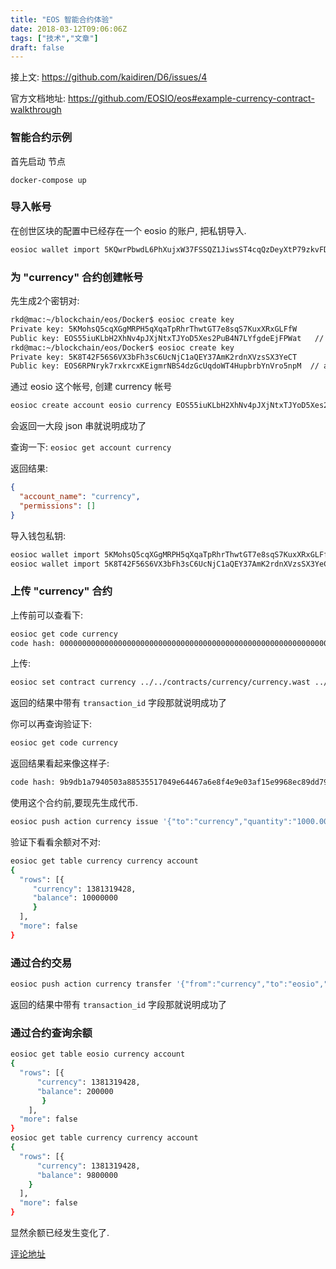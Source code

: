 ```yaml
---
title: "EOS 智能合约体验"
date: 2018-03-12T09:06:06Z
tags: ["技术","文章"]
draft: false
---
```

接上文:  https://github.com/kaidiren/D6/issues/4

官方文档地址: https://github.com/EOSIO/eos#example-currency-contract-walkthrough

### 智能合约示例

首先启动 节点

`docker-compose up`


### 导入帐号
在创世区块的配置中已经存在一个 eosio 的账户, 把私钥导入.

```bash
eosioc wallet import 5KQwrPbwdL6PhXujxW37FSSQZ1JiwsST4cqQzDeyXtP79zkvFD3
```

### 为 "currency" 合约创建帐号

先生成2个密钥对:

```bash
rkd@mac:~/blockchain/eos/Docker$ eosioc create key
Private key: 5KMohsQ5cqXGgMRPH5qXqaTpRhrThwtGT7e8sqS7KuxXRxGLFfW
Public key: EOS55iuKLbH2XhNv4pJXjNtxTJYoD5Xes2PuB4N7LYfgdeEjFPWat   // owner_key
rkd@mac:~/blockchain/eos/Docker$ eosioc create key
Private key: 5K8T42F56S6VX3bFh3sC6UcNjC1aQEY37AmK2rdnXVzsSX3YeCT
Public key: EOS6RPNryk7rxkrcxKEigmrNBS4dzGcUqdoWT4HupbrbYnVro5npM  // active_key
```

通过 eosio 这个帐号, 创建 currency 帐号

```bash
eosioc create account eosio currency EOS55iuKLbH2XhNv4pJXjNtxTJYoD5Xes2PuB4N7LYfgdeEjFPWat EOS55iuKLbH2XhNv4pJXjNtxTJYoD5Xes2PuB4N7LYfgdeEjFPWat
```

会返回一大段 json 串就说明成功了


查询一下: 
`eosioc get account currency`

返回结果: 
```json
{
  "account_name": "currency",
  "permissions": []
}
```

导入钱包私钥:

```bash
eosioc wallet import 5KMohsQ5cqXGgMRPH5qXqaTpRhrThwtGT7e8sqS7KuxXRxGLFfW
eosioc wallet import 5K8T42F56S6VX3bFh3sC6UcNjC1aQEY37AmK2rdnXVzsSX3YeCT
```


### 上传 "currency" 合约

上传前可以查看下:

```bash
eosioc get code currency
code hash: 0000000000000000000000000000000000000000000000000000000000000000
```

上传:

```bash
eosioc set contract currency ../../contracts/currency/currency.wast ../../contracts/currency/currency.abi
```

返回的结果中带有 `transaction_id` 字段那就说明成功了

你可以再查询验证下:

```bash
eosioc get code currency
```

返回结果看起来像这样子:
```bash
code hash: 9b9db1a7940503a88535517049e64467a6e8f4e9e03af15e9968ec89dd794975
```

使用这个合约前,要现先生成代币.

```bash
eosioc push action currency issue '{"to":"currency","quantity":"1000.0000 CUR"}' --permission currency@active
```

验证下看看余额对不对:

```bash
eosioc get table currency currency account
{
  "rows": [{
     "currency": 1381319428,
     "balance": 10000000
     }
  ],
  "more": false
}
```


### 通过合约交易

```bash
eosioc push action currency transfer '{"from":"currency","to":"eosio","quantity":"20.0000 CUR","memo":"my first transfer"}' --permission currency@active
```

返回的结果中带有 `transaction_id` 字段那就说明成功了


### 通过合约查询余额

```bash
eosioc get table eosio currency account
{
  "rows": [{
      "currency": 1381319428,
      "balance": 200000
       }
    ],
  "more": false
}
eosioc get table currency currency account
{
  "rows": [{
      "currency": 1381319428,
      "balance": 9800000
    }
  ],
  "more": false
}
```
显然余额已经发生变化了.

[评论地址](https://github.com/kaidiren/D6/issues/5)